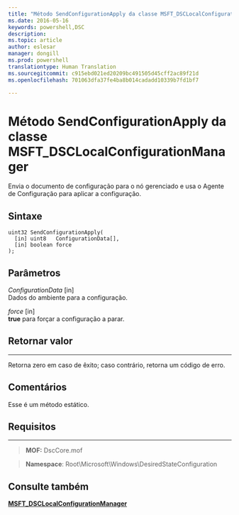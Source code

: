 ```yaml
---
title: "Método SendConfigurationApply da classe MSFT_DSCLocalConfigurationManager"
ms.date: 2016-05-16
keywords: powershell,DSC
description: 
ms.topic: article
author: eslesar
manager: dongill
ms.prod: powershell
translationtype: Human Translation
ms.sourcegitcommit: c915ebd021ed20209bc491505d45cff2ac89f21d
ms.openlocfilehash: 701063dfa37fe4ba8b014cadadd10339b7fd1bf7

---
```



# Método SendConfigurationApply da classe MSFT_DSCLocalConfigurationManager

Envia o documento de configuração para o nó gerenciado e usa o Agente de Configuração para aplicar a configuração.

Sintaxe
------

```mof
uint32 SendConfigurationApply(
  [in] uint8   ConfigurationData[],
  [in] boolean force
);
```

Parâmetros
----------

*ConfigurationData* \[in\]  
Dados do ambiente para a configuração.

*force* \[in\]  
**true** para forçar a configuração a parar.

## Retornar valor
------------

Retorna zero em caso de êxito; caso contrário, retorna um código de erro.

## Comentários

Esse é um método estático.

## Requisitos
------------
>**MOF:** DscCore.mof

>**Namespace**: Root\Microsoft\Windows\DesiredStateConfiguration


## Consulte também


[**MSFT_DSCLocalConfigurationManager**](msft-dsclocalconfigurationmanager.md)


 

 






<!--HONumber=Aug16_HO3-->


